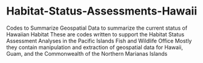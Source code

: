 # Habitat-Status-Assessments-Hawaii
Codes to Summarize Geospatial Data to summarize the current status of Hawaiian Habitat
These are codes written to support the Habitat Status Assessment Analyses in the Pacific Islands Fish and Wildlife Office
Mostly they contain manipulation and extraction of geospatial data for Hawaii, Guam, and the Commonwealth of the Northern Marianas Islands

